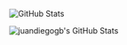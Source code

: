 ![GitHub Stats](https://github-readme-stats.vercel.app/api?username=juandiegogb&theme=default&show_icons=true&hide_border=true&count_private=true)

<img src="https://github-readme-stats.vercel.app/api/top-langs/?username=juandiegogb&theme=default&show_icons=true&hide_border=true&layout=compact" alt="juandiegogb's GitHub Stats" />
